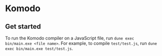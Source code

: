 # Komodo

## Get started

To run the Komodo compiler on a JavaScript file, run `dune exec bin/main.exe <file name>`. For example, to compile `test/test.js`, run `dune exec bin/main.exe test/test.js`.

